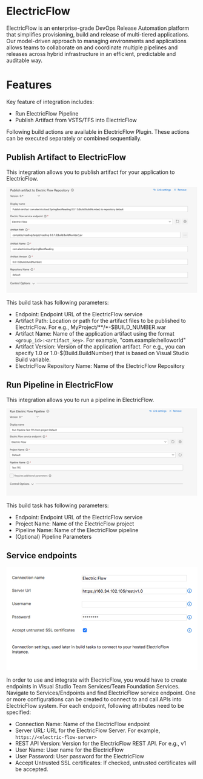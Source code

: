 # ElectricFlow


ElectricFlow is an enterprise-grade DevOps Release Automation platform that simplifies provisioning, build and release of multi-tiered applications. Our model-driven approach to managing environments and applications allows teams to collaborate on and coordinate multiple pipelines and releases across hybrid infrastructure in an efficient, predictable and auditable way.


# Features
Key feature of integration includes:

* Run ElectricFlow Pipeline
* Publish Artifact from VSTS/TFS into ElectricFlow

Following build actions are available in ElectricFlow Plugin. These actions can be executed separately or combined sequentially.

## Publish Artifact to ElectricFlow

This integration allows you to publish artifact for your application to ElectricFlow.

![Publish Artifact](https://github.com/electric-cloud/tfs-extension/blob/master/Screenshots/PublishArtifact.png?raw=true)

This build task has following parameters:

* Endpoint: Endpoint URL of the ElectricFlow service
* Artifact Path: Location or path for the artifact files to be published to ElectricFlow. For e.g., MyProject/**/*-$BUILD_NUMBER.war
* Artifact Name: Name of the application artifact using the format `<group_id>:<artifact_key>`. For example, "com.example:helloworld"
* Artifact Version: Version of the application artifact. For e.g., you can specify 1.0 or 1.0-$(Build.BuildNumber) that is based on Visual Studio Build variable.
* ElectricFlow Repository Name: Name of the ElectricFlow Repository


## Run Pipeline in ElectricFlow

This integration allows you to run a pipeline in ElectricFlow.

![Run Pipeline](https://raw.githubusercontent.com/electric-cloud/tfs-extension/master/Screenshots/RunPipeline.png?token=AFAbqG1GcuhXQpGjjuFuRFGcDIhJ9GBIks5ZGZiMwA%3D%3D)

This build task has following parameters:

* Endpoint: Endpoint URL of the ElectricFlow service
* Project Name: Name of the ElectricFlow project
* Pipeline Name: Name of the ElectricFlow pipeline
* (Optional) Pipeline Parameters


## Service endpoints

![Endpoint](https://github.com/electric-cloud/tfs-extension/blob/master/Screenshots/Endpoint.png?raw=true)

In order to use and integrate with ElectricFlow, you would have to create endpoints in Visual Studio Team Services/Team Foundation Services. Navigate to Services/Endpoints and find ElectricFlow service endpoint. One or more configurations can be created to connect to and call APIs into ElectricFlow system. For each endpoint, following attributes need to be specified:

* Connection Name: Name of the ElectricFlow endpoint
* Server URL: URL for the ElectricFlow Server. For example, `https://<electric-flow-server>`
* REST API Version: Version for the ElectricFlow REST API. For e.g., v1
* User Name: User name for the ElectricFlow
* User Password: User password for the ElectricFlow
* Accept Untrusted SSL certificates: If checked, untrusted certificates will be accepted.



